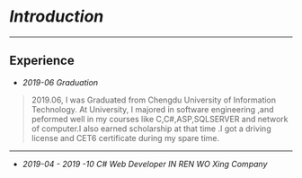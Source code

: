# *Introduction*

---

## Experience

* *2019-06 Graduation*

> 2019.06, I was  Graduated from Chengdu University of Information Technology. At University, I majored in software engineering ,and peformed well in my courses like C,C#,ASP,SQLSERVER and network of computer.I also earned scholarship at that time .I got a driving license and CET6 certificate during my spare time.


---



* *2019-04 - 2019 -10 C# Web Developer IN  REN WO Xing Company*

